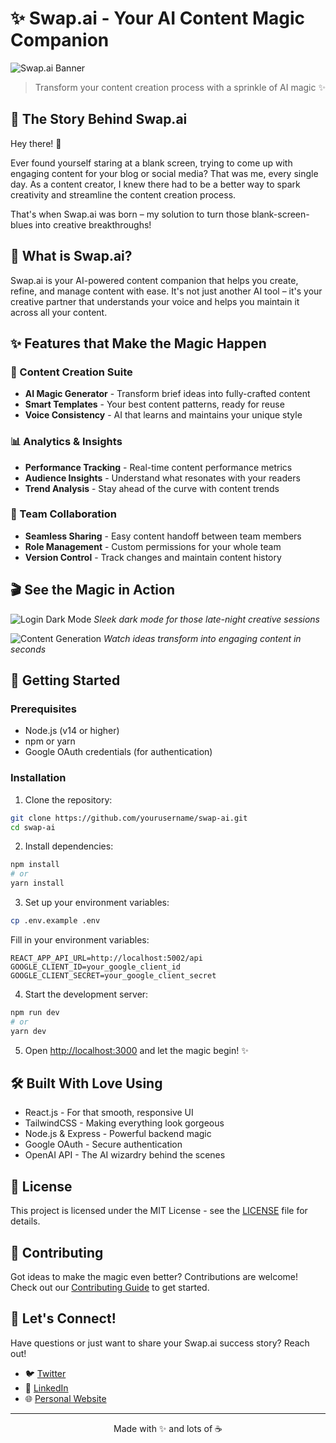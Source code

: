 # ✨ Swap.ai - Your AI Content Magic Companion

![Swap.ai Banner](assets/banner.png)

> Transform your content creation process with a sprinkle of AI magic ✨

## 🌟 The Story Behind Swap.ai

Hey there! 👋 

Ever found yourself staring at a blank screen, trying to come up with engaging content for your blog or social media? That was me, every single day. As a content creator, I knew there had to be a better way to spark creativity and streamline the content creation process.

That's when Swap.ai was born – my solution to turn those blank-screen-blues into creative breakthroughs! 

## 🎯 What is Swap.ai?

Swap.ai is your AI-powered content companion that helps you create, refine, and manage content with ease. It's not just another AI tool – it's your creative partner that understands your voice and helps you maintain it across all your content.

## ✨ Features that Make the Magic Happen

### 🎨 Content Creation Suite
- **AI Magic Generator** - Transform brief ideas into fully-crafted content
- **Smart Templates** - Your best content patterns, ready for reuse
- **Voice Consistency** - AI that learns and maintains your unique style

### 📊 Analytics & Insights
- **Performance Tracking** - Real-time content performance metrics
- **Audience Insights** - Understand what resonates with your readers
- **Trend Analysis** - Stay ahead of the curve with content trends

### 👥 Team Collaboration
- **Seamless Sharing** - Easy content handoff between team members
- **Role Management** - Custom permissions for your whole team
- **Version Control** - Track changes and maintain content history

## 🎬 See the Magic in Action

![Login Dark Mode](assets/login-dark.gif)
*Sleek dark mode for those late-night creative sessions*

![Content Generation](assets/content-demo.gif)
*Watch ideas transform into engaging content in seconds*

## 🚀 Getting Started

### Prerequisites
- Node.js (v14 or higher)
- npm or yarn
- Google OAuth credentials (for authentication)

### Installation

1. Clone the repository:
```bash
git clone https://github.com/yourusername/swap-ai.git
cd swap-ai
```

2. Install dependencies:
```bash
npm install
# or
yarn install
```

3. Set up your environment variables:
```bash
cp .env.example .env
```
Fill in your environment variables:
```env
REACT_APP_API_URL=http://localhost:5002/api
GOOGLE_CLIENT_ID=your_google_client_id
GOOGLE_CLIENT_SECRET=your_google_client_secret
```

4. Start the development server:
```bash
npm run dev
# or
yarn dev
```

5. Open [http://localhost:3000](http://localhost:3000) and let the magic begin! ✨

## 🛠️ Built With Love Using

- React.js - For that smooth, responsive UI
- TailwindCSS - Making everything look gorgeous
- Node.js & Express - Powerful backend magic
- Google OAuth - Secure authentication
- OpenAI API - The AI wizardry behind the scenes

## 📝 License

This project is licensed under the MIT License - see the [LICENSE](LICENSE) file for details.

## 🤝 Contributing

Got ideas to make the magic even better? Contributions are welcome! Check out our [Contributing Guide](CONTRIBUTING.md) to get started.

## 💌 Let's Connect!

Have questions or just want to share your Swap.ai success story? Reach out!

- 🐦 [Twitter](https://twitter.com/yourusername)
- 💼 [LinkedIn](https://linkedin.com/in/yourusername)
- 🌐 [Personal Website](https://yourwebsite.com)

---

<p align="center">Made with ✨ and lots of ☕️</p> 